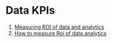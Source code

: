 # Data KPIs

1. [Measuring ROI of data and analytics](https://santiagotacoronte.com/5-ways-to-measure-the-roi-of-data-analytics-the-simple-way-a61790eff7d1)
2. [How to measure Roi of data analytics](https://medium.com/be-data-driven/how-to-measure-the-roi-of-data-analytics-2d2ac172754a)
